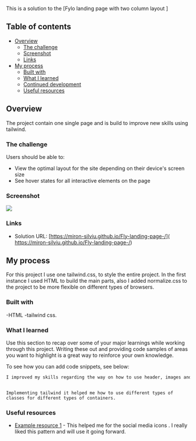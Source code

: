 This is a solution to the [Fylo landing page with two column layout ]

## Table of contents

- [Overview](#overview)
  - [The challenge](#the-challenge)
  - [Screenshot](#screenshot)
  - [Links](#links)
- [My process](#my-process)
  - [Built with](#built-with)
  - [What I learned](#what-i-learned)
  - [Continued development](#continued-development)
  - [Useful resources](#useful-resources)

## Overview

The project contain one single page and is build to improve new skills using tailwind.

### The challenge

Users should be able to:

- View the optimal layout for the site depending on their device's screen size
- See hover states for all interactive elements on the page

### Screenshot

![]([desktop-design.jpg](desktop-design.jpg))

### Links

- Solution URL: [https://miron-silviu.github.io/Fly-landing-page-/]( https://miron-silviu.github.io/Fly-landing-page-/)

## My process

For this project I use one tailwind.css, to style the entire project. In the first instance I used HTML to build the main parts, also I added normalize.css to the project to be more flexible on different types of browsers.

### Built with

-HTML
-tailwind css.

### What I learned

Use this section to recap over some of your major learnings while working through this project. Writing these out and providing code samples of areas you want to highlight is a great way to reinforce your own knowledge.

To see how you can add code snippets, see below:

```html
I improved my skills regarding the way on how to use header, images and nav .
```

```tailwind

Implementing tailwind it helped me how to use different types of classes for different types of containers.
```

### Useful resources

- [Example resource 1](https://fontawesome.com/search?q=x&o=r) - This helped me for the social media icons . I really liked this pattern and will use it going forward.

